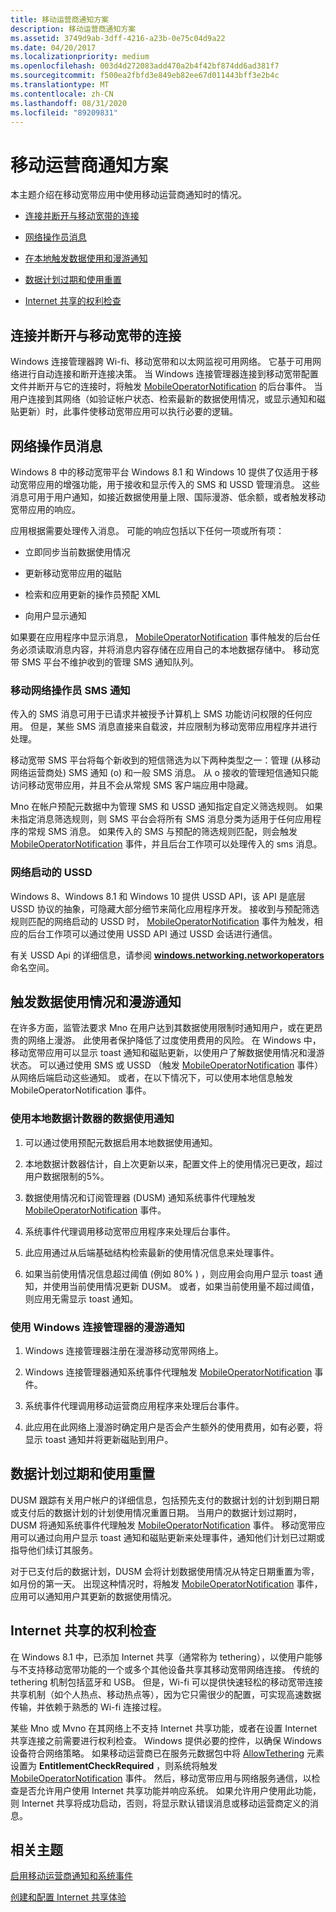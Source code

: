```yaml
---
title: 移动运营商通知方案
description: 移动运营商通知方案
ms.assetid: 3749d9ab-3dff-4216-a23b-0e75c04d9a22
ms.date: 04/20/2017
ms.localizationpriority: medium
ms.openlocfilehash: 003d4d272083add470a2b4f42bf874dd6ad381f7
ms.sourcegitcommit: f500ea2fbfd3e849eb82ee67d011443bff3e2b4c
ms.translationtype: MT
ms.contentlocale: zh-CN
ms.lasthandoff: 08/31/2020
ms.locfileid: "89209831"
---
```

# <a name="mobile-operator-notification-scenarios"></a>移动运营商通知方案


本主题介绍在移动宽带应用中使用移动运营商通知时的情况。

-   [连接并断开与移动宽带的连接](#conndis)

-   [网络操作员消息](#netopmsg)

-   [在本地触发数据使用和漫游通知](#trigloc)

-   [数据计划过期和使用重置](#expire)

-   [Internet 共享的权利检查](#sharing)

## <a name="span-idconndisspanspan-idconndisspanconnect-to-and-disconnect-from-mobile-broadband"></a><span id="conndis"></span><span id="CONNDIS"></span>连接并断开与移动宽带的连接


Windows 连接管理器跨 Wi-fi、移动宽带和以太网监视可用网络。 它基于可用网络进行自动连接和断开连接决策。 当 Windows 连接管理器连接到移动宽带配置文件并断开与它的连接时，将触发 [MobileOperatorNotification](mobile-operator-notification-event-technical-details.md) 的后台事件。 当用户连接到其网络（如验证帐户状态、检索最新的数据使用情况，或显示通知和磁贴更新）时，此事件使移动宽带应用可以执行必要的逻辑。

## <a name="span-idnetopmsgspanspan-idnetopmsgspannetwork-operator-messages"></a><span id="netopmsg"></span><span id="NETOPMSG"></span>网络操作员消息


Windows 8 中的移动宽带平台 Windows 8.1 和 Windows 10 提供了仅适用于移动宽带应用的增强功能，用于接收和显示传入的 SMS 和 USSD 管理消息。 这些消息可用于用户通知，如接近数据使用量上限、国际漫游、低余额，或者触发移动宽带应用的响应。

应用根据需要处理传入消息。 可能的响应包括以下任何一项或所有项：

-   立即同步当前数据使用情况

-   更新移动宽带应用的磁贴

-   检索和应用更新的操作员预配 XML

-   向用户显示通知

如果要在应用程序中显示消息， [MobileOperatorNotification](mobile-operator-notification-event-technical-details.md) 事件触发的后台任务必须读取消息内容，并将消息内容存储在应用自己的本地数据存储中。 移动宽带 SMS 平台不维护收到的管理 SMS 通知队列。

### <a name="span-idmobile_network_operator_sms_notificationsspanspan-idmobile_network_operator_sms_notificationsspanspan-idmobile_network_operator_sms_notificationsspanmobile-network-operator-sms-notifications"></a><span id="Mobile_network_operator_SMS_notifications"></span><span id="mobile_network_operator_sms_notifications"></span><span id="MOBILE_NETWORK_OPERATOR_SMS_NOTIFICATIONS"></span>移动网络操作员 SMS 通知

传入的 SMS 消息可用于已请求并被授予计算机上 SMS 功能访问权限的任何应用。 但是，某些 SMS 消息直接来自载波，并应限制为移动宽带应用程序并进行处理。

移动宽带 SMS 平台将每个新收到的短信筛选为以下两种类型之一：管理 (从移动网络运营商处) SMS 通知 (o) 和一般 SMS 消息。 从 o 接收的管理短信通知只能访问移动宽带应用，并且不会从常规 SMS 客户端应用中隐藏。

Mno 在帐户预配元数据中为管理 SMS 和 USSD 通知指定自定义筛选规则。 如果未指定消息筛选规则，则 SMS 平台会将所有 SMS 消息分类为适用于任何应用程序的常规 SMS 消息。 如果传入的 SMS 与预配的筛选规则匹配，则会触发 [MobileOperatorNotification](mobile-operator-notification-event-technical-details.md) 事件，并且后台工作项可以处理传入的 sms 消息。

### <a name="span-idnetwork-initiated_ussdspanspan-idnetwork-initiated_ussdspanspan-idnetwork-initiated_ussdspannetwork-initiated-ussd"></a><span id="Network-initiated_USSD"></span><span id="network-initiated_ussd"></span><span id="NETWORK-INITIATED_USSD"></span>网络启动的 USSD

Windows 8、Windows 8.1 和 Windows 10 提供 USSD API，该 API 是底层 USSD 协议的抽象，可隐藏大部分细节来简化应用程序开发。 接收到与预配筛选规则匹配的网络启动的 USSD 时， [MobileOperatorNotification](mobile-operator-notification-event-technical-details.md) 事件为触发，相应的后台工作项可以通过使用 USSD API 通过 USSD 会话进行通信。

有关 USSD Api 的详细信息，请参阅 [**windows.networking.networkoperators**](/uwp/api/Windows.Networking.NetworkOperators) 命名空间。

## <a name="span-idtriglocspanspan-idtriglocspantriggering-data-usage-and-roaming-notifications"></a><span id="trigloc"></span><span id="TRIGLOC"></span>触发数据使用情况和漫游通知


在许多方面，监管法要求 Mno 在用户达到其数据使用限制时通知用户，或在更昂贵的网络上漫游。 此使用者保护降低了过度使用费用的风险。 在 Windows 中，移动宽带应用可以显示 toast 通知和磁贴更新，以使用户了解数据使用情况和漫游状态。 可以通过使用 SMS 或 USSD （触发 [MobileOperatorNotification](mobile-operator-notification-event-technical-details.md) 事件）从网络后端启动这些通知。 或者，在以下情况下，可以使用本地信息触发 MobileOperatorNotification 事件。

### <a name="span-iddata_usage_notification_by_using_local_data_countersspanspan-iddata_usage_notification_by_using_local_data_countersspanspan-iddata_usage_notification_by_using_local_data_countersspandata-usage-notification-by-using-local-data-counters"></a><span id="Data_usage_notification_by_using_local_data_counters"></span><span id="data_usage_notification_by_using_local_data_counters"></span><span id="DATA_USAGE_NOTIFICATION_BY_USING_LOCAL_DATA_COUNTERS"></span>使用本地数据计数器的数据使用通知

1.  可以通过使用预配元数据启用本地数据使用通知。

2.  本地数据计数器估计，自上次更新以来，配置文件上的使用情况已更改，超过用户数据限制的5%。

3.  数据使用情况和订阅管理器 (DUSM) 通知系统事件代理触发 [MobileOperatorNotification](mobile-operator-notification-event-technical-details.md) 事件。

4.  系统事件代理调用移动宽带应用程序来处理后台事件。

5.  此应用通过从后端基础结构检索最新的使用情况信息来处理事件。

6.  如果当前使用情况信息超过阈值 (例如 80% ) ，则应用会向用户显示 toast 通知，并使用当前使用情况更新 DUSM。 或者，如果当前使用量不超过阈值，则应用无需显示 toast 通知。

### <a name="span-idroaming_notification_by_using_windows_connection_managerspanspan-idroaming_notification_by_using_windows_connection_managerspanspan-idroaming_notification_by_using_windows_connection_managerspanroaming-notification-by-using-windows-connection-manager"></a><span id="Roaming_notification_by_using_Windows_Connection_Manager"></span><span id="roaming_notification_by_using_windows_connection_manager"></span><span id="ROAMING_NOTIFICATION_BY_USING_WINDOWS_CONNECTION_MANAGER"></span>使用 Windows 连接管理器的漫游通知

1.  Windows 连接管理器注册在漫游移动宽带网络上。

2.  Windows 连接管理器通知系统事件代理触发 [MobileOperatorNotification](mobile-operator-notification-event-technical-details.md) 事件。

3.  系统事件代理调用移动运营商应用程序来处理后台事件。

4.  此应用在此网络上漫游时确定用户是否会产生额外的使用费用，如有必要，将显示 toast 通知并将更新磁贴到用户。

## <a name="span-idexpirespanspan-idexpirespandata-plan-expiration-and-usage-reset"></a><span id="expire"></span><span id="EXPIRE"></span>数据计划过期和使用重置


DUSM 跟踪有关用户帐户的详细信息，包括预先支付的数据计划的计划到期日期或支付后的数据计划的计划使用情况重置日期。 当用户的数据计划过期时，DUSM 将通知系统事件代理触发 [MobileOperatorNotification](mobile-operator-notification-event-technical-details.md) 事件。 移动宽带应用可以通过向用户显示 toast 通知和磁贴更新来处理事件，通知他们计划已过期或指导他们续订其服务。

对于已支付后的数据计划，DUSM 会将计划数据使用情况从特定日期重置为零，如月份的第一天。 出现这种情况时，将触发 [MobileOperatorNotification](mobile-operator-notification-event-technical-details.md) 事件，应用可以通知用户其更新的数据使用情况。

## <a name="span-idsharingspanspan-idsharingspanentitlement-check-for-internet-sharing"></a><span id="sharing"></span><span id="SHARING"></span>Internet 共享的权利检查


在 Windows 8.1 中，已添加 Internet 共享（通常称为 tethering），以使用户能够与不支持移动宽带功能的一个或多个其他设备共享其移动宽带网络连接。 传统的 tethering 机制包括蓝牙和 USB。 但是，Wi-fi 可以提供快速轻松的移动宽带连接共享机制（如个人热点、移动热点等），因为它只需很少的配置，可实现高速数据传输，并依赖于熟悉的 Wi-fi 连接过程。

某些 Mno 或 Mvno 在其网络上不支持 Internet 共享功能，或者在设置 Internet 共享连接之前需要进行权利检查。 Windows 提供必要的控件，以确保 Windows 设备符合网络策略。 如果移动运营商已在服务元数据包中将 [AllowTethering](allowtethering.md) 元素设置为 **EntitlementCheckRequired** ，则系统将触发 [MobileOperatorNotification](mobile-operator-notification-event-technical-details.md) 事件。 然后，移动宽带应用与网络服务通信，以检查是否允许用户使用 Internet 共享功能并响应系统。 如果允许用户使用此功能，则 Internet 共享将成功启动，否则，将显示默认错误消息或移动运营商定义的消息。

## <a name="span-idrelated_topicsspanrelated-topics"></a><span id="related_topics"></span>相关主题


[启用移动运营商通知和系统事件](enabling-mobile-operator-notifications-and-system-events.md)

[创建和配置 Internet 共享体验](creating-and-configuring-internet-sharing-experiences.md)

 

